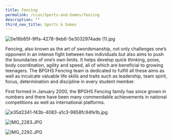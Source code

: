 ```yaml
---
title: Fencing
permalink: /ccas/Sports-and-Games/fencing
description: ""
third_nav_title: Sports & Games
---
```

  
![0e16b85f-9ffa-4278-9eb6-5e3032974ade (1).jpg](https://www-bpghs-moe-edu-sg-admin.cwp.sg/qql/slot/u148/BPGHS%202019/Holistic%20Education/CCAs/Sports%20&%20Games/Fencing/0e16b85f-9ffa-4278-9eb6-5e3032974ade%20(1).jpg)  

Fencing, also known as the art of swordsmanship, not only challenges one’s opponent in an intense fight between two individuals but also aims to push the boundaries of one’s own limits. It helps develop quick thinking, poise, body coordination, agility and speed, all of which are beneficial to growing teenagers. The BPGHS Fencing team is dedicated to fulfill all these aims as well as inculcate valuable life skills and traits such as leadership, team spirit, focus, determination and discipline in every student member.

  

First formed in January 2000, the BPGHS Fencing family has since grown in numbers and there have been many commendable achievements in national competitions as well as international platforms.

  

![e35d2341-f43b-4083-a1c3-9858fc94fe1b.jpg](https://www-bpghs-moe-edu-sg-admin.cwp.sg/qql/slot/u148/BPGHS%202019/Holistic%20Education/CCAs/Sports%20&%20Games/Fencing/e35d2341-f43b-4083-a1c3-9858fc94fe1b.jpg)  

![IMG_2283.JPG](https://www-bpghs-moe-edu-sg-admin.cwp.sg/qql/slot/u148/BPGHS%202019/Holistic%20Education/CCAs/Sports%20&%20Games/Fencing/IMG_2283.jpg)  

![IMG_2292.JPG](https://www-bpghs-moe-edu-sg-admin.cwp.sg/qql/slot/u148/BPGHS%202019/Holistic%20Education/CCAs/Sports%20&%20Games/Fencing/IMG_2292.jpg)
